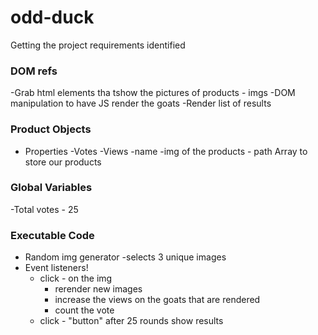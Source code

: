 # odd-duck

Getting the project requirements identified

### DOM refs
  -Grab html elements tha tshow the pictures of products - imgs
    -DOM manipulation to have JS render the goats
  -Render list of results

### Product Objects
  - Properties
    -Votes
    -Views
    -name
    -img of the products - path
  Array to store our products

### Global Variables

  -Total votes - 25

### Executable Code

  - Random img generator
    -selects 3 unique images
  - Event listeners!
      - click - on the img
        - rerender new images
        - increase the views on the goats that are rendered
        - count the vote
      - click - "button" after 25 rounds show results
      